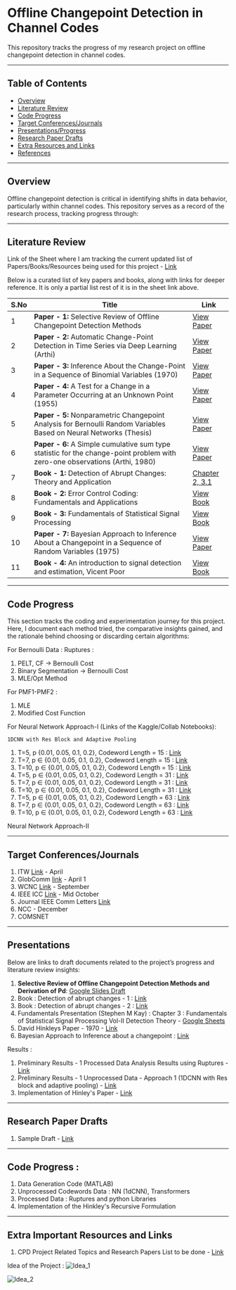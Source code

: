 # Offline Changepoint Detection in Channel Codes

This repository tracks the progress of my research project on offline changepoint detection in channel codes. 

---

## Table of Contents
- [Overview](#Overview)
- [Literature Review](#Literature-Review)
- [Code Progress](#Code-Progress)
- [Target Conferences/Journals](#Target-Conferences/Journals)
- [Presentations/Progress](#Presentations)
- [Research Paper Drafts](#Research-Paper-Drafts)
- [Extra Resources and Links](#Extra-Important-Resources-and-Links)
- [References](#References)


---

## Overview

Offline changepoint detection is critical in identifying shifts in data behavior, particularly within channel codes. This repository serves as a record of the research process, tracking progress through: 

--- 
## Literature Review
Link of the Sheet where I am tracking the current updated list of Papers/Books/Resources being used for this project - [Link](https://docs.google.com/spreadsheets/d/1NH3iFS4BFo1hTYis5-IdWirP7EWbnc5gohk_1H-MvWg/edit?gid=0#gid=0)


Below is a curated list of key papers and books, along with links for deeper reference.
It is only a partial list rest of it is in the sheet link above. 

| **S.No** | **Title**                                                                           | **Link**                                                                                                 |
| -------- | ----------------------------------------------------------------------------------- | ------------------------------------------------------------------------------------------------------- |
| 1        | **Paper - 1:** Selective Review of Offline Changepoint Detection Methods            | [View Paper](https://www.sciencedirect.com/science/article/pii/S0165168419303494)                       |
| 2        | **Paper - 2:** Automatic Change-Point Detection in Time Series via Deep Learning (Arthi)   | [View Paper](https://arxiv.org/abs/2211.03860)                                                          |
| 3        | **Paper - 3:** Inference About the Change-Point in a Sequence of Binomial Variables (1970) | [View Paper](https://www.jstor.org/stable/2334766)                                                                                          |
| 4        | **Paper - 4:** A Test for a Change in a Parameter Occurring at an Unknown Point (1955)     | [View Paper](https://academic.oup.com/biomet/article-abstract/42/3-4/523/296358)                                                                                          |
| 5        | **Paper - 5:** Nonparametric Changepoint Analysis for Bernoulli Random Variables Based on Neural Networks (Thesis) | [View Paper](https://kluedo.ub.rptu.de/frontdoor/deliver/index/docId/2032/file/Final_Draft_October_14102008.pdf)      |
| 6        | **Paper - 6:** A Simple cumulative sum type statistic for the change-point problem with zero-one observations (Arthi, 1980) | [View Paper](https://www.jstor.org/stable/2335319)      |
| 7        | **Book - 1:** Detection of Abrupt Changes: Theory and Application                   | [Chapter 2, 3.1](https://people.irisa.fr/Michele.Basseville/kniga/kniga.pdf)                            |
| 8        | **Book - 2:** Error Control Coding: Fundamentals and Applications                   | [View Book](https://pg024ec.wordpress.com/wp-content/uploads/2013/09/error-control-coding-by-shu-lin.pdf)|
| 9        | **Book - 3:** Fundamentals of Statistical Signal Processing                         | [View Book]()                                                                                           |
| 10        | **Paper - 7:** Bayesian Approach to Inference About a Changepoint in a Sequence of Random Variables (1975)                         | [View Paper](https://www.jstor.org/stable/2335381?refreqid=fastly-default%3A81fef0d7415e79e63875176c864c8f65&seq=2)                                                                                           |
| 11        | **Book - 4:** An introduction to signal detection and estimation, Vicent Poor | [View Book]() 

---

## Code Progress 

This section tracks the coding and experimentation journey for this project. Here, I document each method tried, the comparative insights gained, and the rationale behind choosing or discarding certain algorithms:

For Bernoulli Data : 
Ruptures : 
1. PELT, CF -> Bernoulli Cost
2. Binary Segmentation -> Bernoulli Cost 
3. MLE/Opt Method 

For PMF1-PMF2 : 
1. MLE 
2. Modified Cost Function

For Neural Network Approach-I (Links of the Kaggle/Collab Notebooks): 
```
1DCNN with Res Block and Adaptive Pooling
```
1. T=5, p {0.01, 0.05, 0.1, 0.2}, Codeword Length = 15 : [Link](https://www.kaggle.com/code/guneeshvats/cl-15-t-5-approach-1)
2. T=7, p ∈ {0.01, 0.05, 0.1, 0.2}, Codeword Length = 15 : [Link](https://www.kaggle.com/code/guneeshvats/cl-15-t-7-approach-1)
3. T=10, p ∈ {0.01, 0.05, 0.1, 0.2}, Codeword Length = 15 : [Link]()
4. T=5, p ∈ {0.01, 0.05, 0.1, 0.2}, Codeword Length = 31 : [Link]()
5. T=7, p ∈ {0.01, 0.05, 0.1, 0.2}, Codeword Length = 31 : [Link]()
6. T=10, p ∈ {0.01, 0.05, 0.1, 0.2}, Codeword Length = 31 : [Link]()
4. T=5, p ∈ {0.01, 0.05, 0.1, 0.2}, Codeword Length = 63 : [Link]()
5. T=7, p ∈ {0.01, 0.05, 0.1, 0.2}, Codeword Length = 63 : [Link]()
6. T=10, p ∈ {0.01, 0.05, 0.1, 0.2}, Codeword Length = 63 : [Link]()

Neural Network Approach-II


---

## Target Conferences/Journals
1. ITW [Link]() - April 
2. GlobComm [link]() - April 1 
3. WCNC [Link]() - September 
4. IEEE ICC [Link]() - Mid October 
5. Journal IEEE Comm Letters [Link](https://www.comsoc.org/publications/journals/ieee-comml/ieee-communications-letters-submit-manuscript) 
6. NCC - December
7. COMSNET


---
## Presentations

Below are links to draft documents related to the project’s progress and literature review insights:

1. **Selective Review of Offline Changepoint Detection Methods and Derivation of Pd**: [Google Slides Draft](https://docs.google.com/presentation/d/1yzx00AFN8aDG7L4OdEDbvaQSgfRj37CbkmYR_34oxAI/edit#slide=id.p)
2. Book : Detection of abrupt changes - 1 : [Link](https://docs.google.com/presentation/d/1PnksHSrUnm4IxZZjZRDIiH2pTVHfskBcWiLQSv_T2x0/edit?usp=sharing)
3. Book : Detection of abrupt changes - 2 : [Link](https://docs.google.com/presentation/d/1iXaYZVFk-exzLrhFkULLsp9rYov2lKB-wqtYYZgmQAg/edit?slide=id.g365fba041ae_0_227#slide=id.g365fba041ae_0_227)
4. Fundamentals Presentation (Stephen M Kay) : Chapter 3 : Fundamentals of Statistical Signal Processing Vol-II Detection Theory - [Google Sheets](https://docs.google.com/presentation/d/1lgZ_AjC37yOn1BTG8N3TQjbQZ_DMGhDRBksqX38kGpw/edit?slide=id.p#slide=id.p) 
5. David Hinkleys Paper - 1970 - [Link](https://docs.google.com/presentation/d/10IOkuVqAIMPgPNODWeXjyfC6MruyAOy3SdZtoe14s8A/edit?slide=id.p#slide=id.p)
6. Bayesian Approach to Inference about a changepoint : [Link](https://docs.google.com/presentation/d/1kav9KW3tlR1cqhAe5ZjEAPWfs7MjHPLMCOK41FYLdz4/edit?slide=id.p#slide=id.p)


Results : 

1. Preliminary Results - 1 Processed Data Analysis Results using Ruptures - [Link](https://docs.google.com/presentation/d/1wyRNPNR1VTmX5hlMlGAFHBnWoSIPuzE6qKK-2E9-rkI/edit?usp=sharing)
2. Preliminary Results - 1 Unprocessed Data - Approach 1 (1DCNN with Res block and adaptive pooling) - [Link](https://docs.google.com/presentation/d/1KcciWTHpWIijZlj-yCmJKgQ4REtyWrCr6Z5-QIe8WD8/edit?usp=sharing)
3. Implementation of Hinley's Paper - [Link]()

---
## Research Paper Drafts
1. Sample Draft - [Link](https://www.overleaf.com/8349162991grcjytshyrqg#9cd545)

---
## Code Progress : 
1. Data Generation Code (MATLAB)
2. Unprocessed Codewords Data : NN (1dCNN), Transformers
3. Processed Data : Ruptures and python Libraries
4. Implementation of the Hinkley's Recursive Formulation
---

## Extra Important Resources and Links
1. CPD Project Related Topics and Research Papers List to be done - [Link](https://docs.google.com/spreadsheets/d/1NDgSKFA3LEqDTNt4PL07NPiguZQqH2xJB_vK9ANAU-A/edit?gid=0#gid=0)


Idea of the Project : 
![Idea_1](images/page_1.jpeg)

![Idea_2](images/page_2.jpeg)
